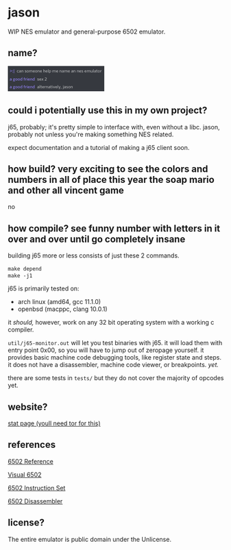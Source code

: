 # jason

WIP NES emulator and general-purpose 6502 emulator.

## name?

![lol](img/name.png)

## could i potentially use this in my own project?

j65, probably; it's pretty simple to interface with, even without a libc. jason, probably not unless you're making something NES related.

expect documentation and a tutorial of making a j65 client soon.

## how build? very exciting to see the colors and numbers in all of place this year the soap mario and other all vincent game

no

## how compile? see funny number with letters in it over and over until go completely insane

building j65 more or less consists of just these 2 commands.

```
make depend
make -j1
```

j65 is primarily tested on:
- arch linux (amd64, gcc 11.1.0)
- openbsd (macppc, clang 10.0.1)

it *should,* however, work on any 32 bit operating system with a working c compiler.

`util/j65-monitor.out` will let you test binaries with j65. it will load them with entry point 0x00, so you will have to jump out of zeropage yourself. it provides basic machine code debugging tools, like register state and steps. it does not have a disassembler, machine code viewer, or breakpoints. *yet.*

there are some tests in `tests/` but they do not cover the majority of opcodes yet.

## website?

[stat page (youll need tor for this)](http://7u5uyjitajhhbzlhgxz5p2h5lj3mvfb6bralcuzkcgqgkrnlah37yiad.onion/computer/opcodes)

## references

[6502 Reference](http://www.obelisk.me.uk/6502/reference.html)

[Visual 6502](http://www.visual6502.org/JSSim/expert.html)

[6502 Instruction Set](https://www.masswerk.at/6502/6502_instruction_set.html)

[6502 Disassembler](https://www.masswerk.at/6502/disassembler.html)

## license?

The entire emulator is public domain under the Unlicense.
